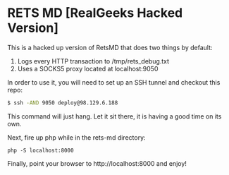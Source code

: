 RETS MD [RealGeeks Hacked Version]
=======

This is a hacked up version of RetsMD that does two things by default:

1. Logs every HTTP transaction to /tmp/rets_debug.txt
2. Uses a SOCKS5 proxy located at localhost:9050

In order to use it, you will need to set up an SSH tunnel and checkout this repo:

```bash
$ ssh -AND 9050 deploy@98.129.6.188
```

This command will just hang.  Let it sit there, it is having a good time on its own.

Next, fire up php while in the rets-md directory:

```
php -S localhost:8000
```

Finally, point your browser to http://localhost:8000 and enjoy!
